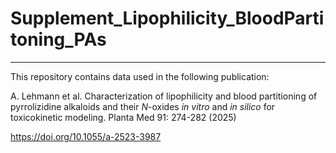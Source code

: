 # Supplement_Lipophilicity_BloodPartitoning_PAs

___

This repository contains data used in the following publication:

A. Lehmann et al. Characterization of lipophilicity and blood partitioning of pyrrolizidine alkaloids and their *N*-oxides *in vitro* and *in silico* for toxicokinetic modeling. Planta Med 91: 274-282 (2025)

https://doi.org/10.1055/a-2523-3987
